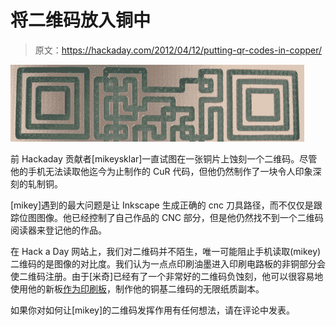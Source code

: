 # 将二维码放入铜中

> 原文：<https://hackaday.com/2012/04/12/putting-qr-codes-in-copper/>

[![](img/68042e36d6d5a7db5e86a645f17fd749.png "CuRcode")](http://hackaday.com/wp-content/uploads/2012/04/curcode.jpg)

前 Hackaday 贡献者[mikeysklar]一直试图在一张铜片上蚀刻一个二维码。尽管他的手机无法读取他迄今为止制作的 CuR 代码，但他仍然制作了一块令人印象深刻的轧制铜。

[mikey]遇到的最大问题是让 Inkscape 生成正确的 cnc 刀具路径，而不仅仅是跟踪位图图像。他已经控制了自己作品的 CNC 部分，但是他仍然找不到一个二维码阅读器来登记他的作品。

在 Hack a Day 网站上，我们对二维码并不陌生，唯一可能阻止手机读取(mikey)二维码的是图像的对比度。我们认为一点点印刷油墨进入印刷电路板的非铜部分会使二维码注册。由于[米奇]已经有了一个非常好的二维码负蚀刻，他可以很容易地使用他的新板[作为印刷板](http://en.wikipedia.org/wiki/Intaglio_(printmaking))，制作他的铜基二维码的无限纸质副本。

如果你对如何让[mikey]的二维码发挥作用有任何想法，请在评论中发表。